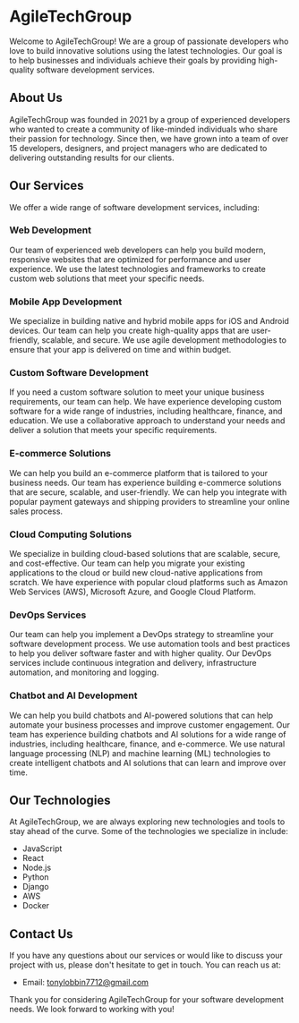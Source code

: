 # AgileTechGroup

Welcome to AgileTechGroup! We are a group of passionate developers who love to build innovative solutions using the latest technologies. Our goal is to help businesses and individuals achieve their goals by providing high-quality software development services.

## About Us
AgileTechGroup was founded in 2021 by a group of experienced developers who wanted to create a community of like-minded individuals who share their passion for technology. Since then, we have grown into a team of over 15 developers, designers, and project managers who are dedicated to delivering outstanding results for our clients.

## Our Services
We offer a wide range of software development services, including:

### Web Development 
Our team of experienced web developers can help you build modern, responsive websites that are optimized for performance and user experience. We use the latest technologies and frameworks to create custom web solutions that meet your specific needs. 
 
### Mobile App Development 
We specialize in building native and hybrid mobile apps for iOS and Android devices. Our team can help you create high-quality apps that are user-friendly, scalable, and secure. We use agile development methodologies to ensure that your app is delivered on time and within budget. 
 
### Custom Software Development 
If you need a custom software solution to meet your unique business requirements, our team can help. We have experience developing custom software for a wide range of industries, including healthcare, finance, and education. We use a collaborative approach to understand your needs and deliver a solution that meets your specific requirements. 
 
### E-commerce Solutions 
We can help you build an e-commerce platform that is tailored to your business needs. Our team has experience building e-commerce solutions that are secure, scalable, and user-friendly. We can help you integrate with popular payment gateways and shipping providers to streamline your online sales process. 
 
### Cloud Computing Solutions 
We specialize in building cloud-based solutions that are scalable, secure, and cost-effective. Our team can help you migrate your existing applications to the cloud or build new cloud-native applications from scratch. We have experience with popular cloud platforms such as Amazon Web Services (AWS), Microsoft Azure, and Google Cloud Platform. 
 
### DevOps Services 
Our team can help you implement a DevOps strategy to streamline your software development process. We use automation tools and best practices to help you deliver software faster and with higher quality. Our DevOps services include continuous integration and delivery, infrastructure automation, and monitoring and logging. 
 
### Chatbot and AI Development 
We can help you build chatbots and AI-powered solutions that can help automate your business processes and improve customer engagement. Our team has experience building chatbots and AI solutions for a wide range of industries, including healthcare, finance, and e-commerce. We use natural language processing (NLP) and machine learning (ML) technologies to create intelligent chatbots and AI solutions that can learn and improve over time. 

## Our Technologies
At AgileTechGroup, we are always exploring new technologies and tools to stay ahead of the curve. Some of the technologies we specialize in include:
- JavaScript
- React
- Node.js
- Python
- Django
- AWS
- Docker

## Contact Us
If you have any questions about our services or would like to discuss your project with us, please don't hesitate to get in touch. You can reach us at:

  - Email: tonylobbin7712@gmail.com

Thank you for considering AgileTechGroup for your software development needs. We look forward to working with you!
